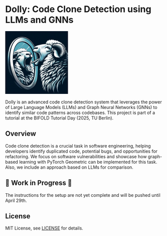 # Dolly: Code Clone Detection using LLMs and GNNs

<img src="media/dolly-logo.jpeg" alt="Dolly Logo" width="200" height="200">

Dolly is an advanced code clone detection system that leverages the power of Large Language Models (LLMs) and Graph Neural Networks (GNNs) to identify similar code patterns across codebases. This project is part of a tutorial at the BIFOLD Tutorial Day (2025, TU Berlin).

## Overview

Code clone detection is a crucial task in software engineering, helping developers identify duplicated code, potential bugs, and opportunities for refactoring. We focus on software vulnerabilities and showcase how graph-based learning with PyTorch Geometric can be implemented for this task. Also, we include an approach based on LLMs for comparison.

## 🚧 Work in Progress 🚧

The instructions for the setup are not yet complete and will be pushed until April 29th.

## License

MIT License, see [LICENSE](LICENSE) for details.